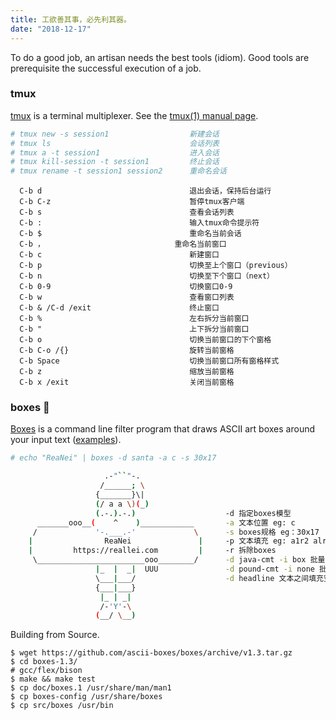 ```yaml
---
title: 工欲善其事，必先利其器。
date: "2018-12-17"
---
```


To do a good job, an artisan needs the best tools (idiom).
Good tools are prerequisite the successful execution of a
job.

### tmux

[tmux][1.1] is a terminal multiplexer. See the [tmux(1) manual page][1.2].
``` bash
# tmux new -s session1 					新建会话
# tmux ls								会话列表
# tmux a -t session1    				进入会话
# tmux kill-session -t session1			终止会话
# tmux rename -t session1 session2		重命名会话
```
```
  C-b d									退出会话，保持后台运行
  C-b C-z								暂停tmux客户端
  C-b s									查看会话列表
  C-b :									输入tmux命令提示符
  C-b $									重命名当前会话
  C-b ，								重命名当前窗口
  C-b c 								新建窗口
  C-b p									切换至上个窗口（previous）
  C-b n									切换至下个窗口（next）
  C-b 0-9								切换窗口0-9
  C-b w									查看窗口列表
  C-b & /C-d /exit	 					终止窗口
  C-b %									左右拆分当前窗口
  C-b "									上下拆分当前窗口
  C-b o									切换当前窗口的下个窗格
  C-b C-o /{}							旋转当前窗格
  C-b Space								切换当前窗口所有窗格样式
  C-b z									缩放当前窗格
  C-b x /exit							关闭当前窗格
```

### boxes &#x1F354;

[Boxes][2.1] is a command line filter program that draws ASCII art boxes around your input text ([examples][2.2]).

``` bash
# echo "ReaNei" | boxes -d santa -a c -s 30x17

                     .-"``"-.
                    /______; \
                   {_______}\|
                   (/ a a \)(_)
                   (.-.).-.)					-d 指定boxes模型
      _______ooo__(    ^    )____________		-a 文本位置 eg: c
     /             '-.___.-'             \		-s boxes规格 eg：30x17
    |         		 ReaNei		          |		-p 文本填充 eg: a1r2 alrtb
	|         https://reallei.com         |		-r 拆除boxes
     \________________________ooo________/		-d java-cmt -i box 批量注释，可保存原有代码格式
                   |_  |  _|  UUU				-d pound-cmt -i none 批量注释，不保持原有代码格式
                   \___|___/					-d headline 文本之间填充空格
                   {___|___}
                    |_ | _|
                    /-'Y'-\
                   (__/ \__)
```
Building from Source.
```
$ wget https://github.com/ascii-boxes/boxes/archive/v1.3.tar.gz
$ cd boxes-1.3/
# gcc/flex/bison
$ make && make test
$ cp doc/boxes.1 /usr/share/man/man1
$ cp boxes-config /usr/share/boxes
$ cp src/boxes /usr/bin
```













[1.1]: https://github.com/tmux/tmux/wiki "tmux/wiki"
[1.2]: http://man.openbsd.org/OpenBSD-current/man1/tmux.1
[2.1]: http://boxes.thomasjensen.com/
[2.2]: http://boxes.thomasjensen.com/examples.html
